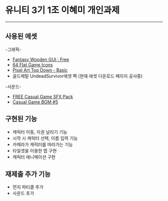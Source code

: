 # 유니티 3기 1조 이혜미 개인과제
---------
## 사용된 에셋
-그래픽-
* [Fantasy Wooden GUI : Free](https://assetstore.unity.com/packages/2d/gui/fantasy-wooden-gui-free-103811)
* [64 Flat Game Icons](https://assetstore.unity.com/packages/2d/gui/icons/64-flat-game-icons-36440)
* [Pixel Art Top Down - Basic](https://assetstore.unity.com/packages/2d/environments/pixel-art-top-down-basic-187605)
* 골드메탈 UndeadSurvivor에셋 팩 (현재 에셋 다운로드 페이지 공사중)
  
-사운드-
* [FREE Casual Game SFX Pack](https://assetstore.unity.com/packages/audio/sound-fx/free-casual-game-sfx-pack-54116)
* [Casual Game BGM #5](https://assetstore.unity.com/packages/audio/music/casual-game-bgm-5-135943)

## 구현된 기능
* 캐릭터 이동, 지권 날리기 기능
* 시작 시 캐릭터 선택, 이름 입력 기능
* 카메라가 캐릭터를 따라가는 기능
* 타일셋을 이용한 맵 구현
* 캐릭터 애니메이션 구현

## 재제출 추가 기능
* 먼지 파티클 추가
* 사운드 추가
